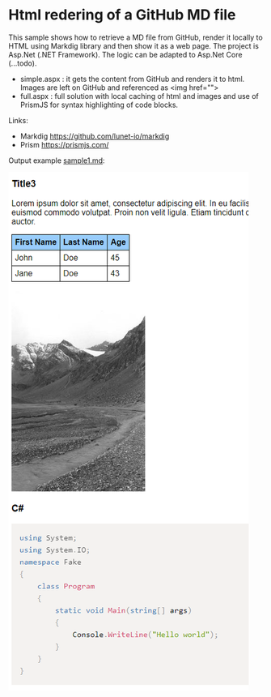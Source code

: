 ﻿# Html redering of a GitHub MD file
This sample shows how to retrieve a MD file from GitHub, render it locally to HTML using Markdig library and then show it as a web page. The project is Asp.Net (.NET Framework). The logic can be adapted to Asp.Net Core (...todo).

 - simple.aspx : it gets the content from GitHub and renders it to html. Images are left on GitHub and referenced as &lt;img href=""&gt;
 - full.aspx : full solution with local caching of html and images and use of PrismJS for syntax highlighting of code blocks.


Links:
 - Markdig  https://github.com/lunet-io/markdig
 - Prism  https://prismjs.com/

Output example [sample1.md](mdsample/sample1.md):

![Output1](imgs/output1.png)

